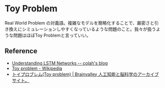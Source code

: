 # Toy Problem

Real World Problem の対義語。複雑なモデルを簡略化することで、厳密さと引き換えにシミュレーションしやすくなっているような問題のこと。我々が扱うような問題はほぼToy Problemと言っていい。


## Reference

- [Understanding LSTM Networks -- colah's blog](http://colah.github.io/posts/2015-08-Understanding-LSTMs/)
- [Toy problem - Wikipedia](https://en.wikipedia.org/wiki/Toy_problem)
- [トイプロブレム(Toy problem) | Brainvalley 人工知能と脳科学のアーカイブサイト。](http://brainvalley.jp/トイプロブレム)
